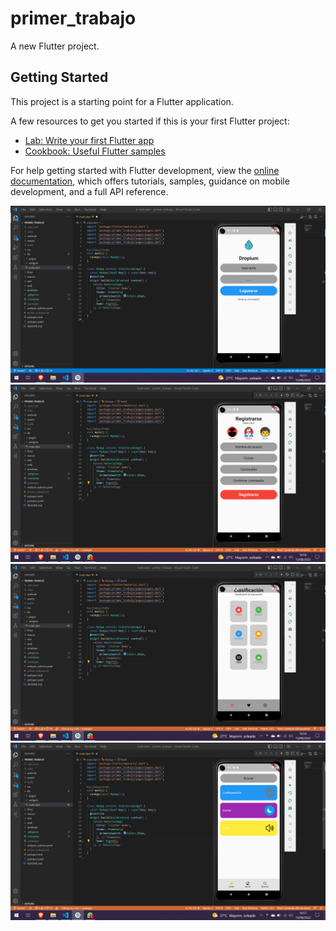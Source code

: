 # primer_trabajo

A new Flutter project.

## Getting Started

This project is a starting point for a Flutter application.

A few resources to get you started if this is your first Flutter project:

- [Lab: Write your first Flutter app](https://docs.flutter.dev/get-started/codelab)
- [Cookbook: Useful Flutter samples](https://docs.flutter.dev/cookbook)

For help getting started with Flutter development, view the
[online documentation](https://docs.flutter.dev/), which offers tutorials,
samples, guidance on mobile development, and a full API reference.

![Image text](https://github.com/pjamie10/prueba/blob/master/Captura%20de%20pantalla%20(1).png)
![Image text](https://github.com/pjamie10/prueba/blob/master/Captura%20de%20pantalla%20(2).png)
![Image text](https://github.com/pjamie10/prueba/blob/master/Captura%20de%20pantalla%20(3).png)
![Image text](https://github.com/pjamie10/prueba/blob/master/Captura%20de%20pantalla%20(4).png)
